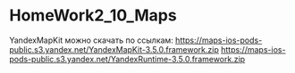# HomeWork2_10_Maps
YandexMapKit можно скачать по ссылкам: 
https://maps-ios-pods-public.s3.yandex.net/YandexMapKit-3.5.0.framework.zip
https://maps-ios-pods-public.s3.yandex.net/YandexRuntime-3.5.0.framework.zip
